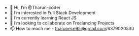 - 👋 Hi, I’m @Tharun-coder
- 👀 I’m interested in Full Stack Development
- 🌱 I’m currently learning React JS
- 💞️ I’m looking to collaborate on Freelancing Projects
- 📫 How to reach me - tharunece95@gmail.com/6379020530

<!---
Tharun-coder/Tharun-coder is a ✨ special ✨ repository because its `README.md` (this file) appears on your GitHub profile.
You can click the Preview link to take a look at your changes.
--->
